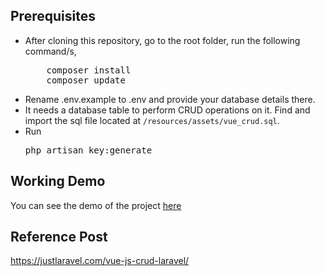 ## Prerequisites
<ul>
<li>After cloning this repository, go to the root folder, run the following command/s,
<pre>
    composer install
    composer update</pre>
</li>
<li>Rename .env.example to .env and provide your database details there.</li>
<li>It needs a database table to perform CRUD operations on it. Find and import the sql file located at <code>/resources/assets/vue_crud.sql</code>.</li>
<li>Run <pre>php artisan key:generate</pre> </li>

</ul>

## Working Demo
You can see the demo of the project <a href="http://demos.justlaravel.com/vue-js-crud-laravel/">here</a>

## Reference Post
<a href="https://justlaravel.com/vue-js-crud-laravel/">https://justlaravel.com/vue-js-crud-laravel/
</a>
